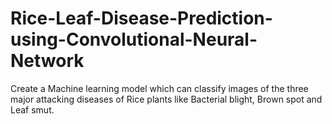 # Rice-Leaf-Disease-Prediction-using-Convolutional-Neural-Network
Create a Machine learning model which can classify images of the three major attacking diseases of Rice plants like Bacterial blight, Brown spot and Leaf smut.
